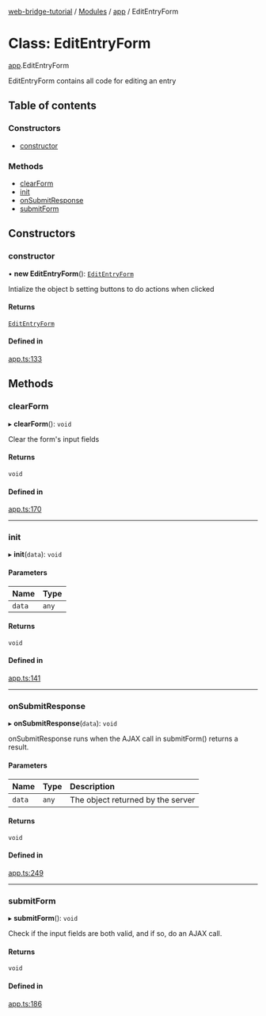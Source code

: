 [web-bridge-tutorial](../README.md) / [Modules](../modules.md) / [app](../modules/app.md) / EditEntryForm

# Class: EditEntryForm

[app](../modules/app.md).EditEntryForm

EditEntryForm contains all code for editing an entry

## Table of contents

### Constructors

- [constructor](app.EditEntryForm.md#constructor)

### Methods

- [clearForm](app.EditEntryForm.md#clearform)
- [init](app.EditEntryForm.md#init)
- [onSubmitResponse](app.EditEntryForm.md#onsubmitresponse)
- [submitForm](app.EditEntryForm.md#submitform)

## Constructors

### constructor

• **new EditEntryForm**(): [`EditEntryForm`](app.EditEntryForm.md)

Intialize the object b setting buttons to do actions
when clicked

#### Returns

[`EditEntryForm`](app.EditEntryForm.md)

#### Defined in

[app.ts:133](https://bitbucket.org/sml3/cse216_sp24_team_21/src/ea4b1da/web/app.ts#lines-133)

## Methods

### clearForm

▸ **clearForm**(): `void`

Clear the form's input fields

#### Returns

`void`

#### Defined in

[app.ts:170](https://bitbucket.org/sml3/cse216_sp24_team_21/src/ea4b1da/web/app.ts#lines-170)

___

### init

▸ **init**(`data`): `void`

#### Parameters

| Name | Type |
| :------ | :------ |
| `data` | `any` |

#### Returns

`void`

#### Defined in

[app.ts:141](https://bitbucket.org/sml3/cse216_sp24_team_21/src/ea4b1da/web/app.ts#lines-141)

___

### onSubmitResponse

▸ **onSubmitResponse**(`data`): `void`

onSubmitResponse runs when the AJAX call in submitForm() returns a
result.

#### Parameters

| Name | Type | Description |
| :------ | :------ | :------ |
| `data` | `any` | The object returned by the server |

#### Returns

`void`

#### Defined in

[app.ts:249](https://bitbucket.org/sml3/cse216_sp24_team_21/src/ea4b1da/web/app.ts#lines-249)

___

### submitForm

▸ **submitForm**(): `void`

Check if the input fields are both valid, and if so, do an AJAX call.

#### Returns

`void`

#### Defined in

[app.ts:186](https://bitbucket.org/sml3/cse216_sp24_team_21/src/ea4b1da/web/app.ts#lines-186)
